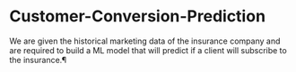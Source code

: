 # Customer-Conversion-Prediction
We are given the historical marketing data of the insurance company and are required to build a ML model that will predict if a client will subscribe to the insurance.¶
